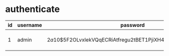 # authenticate

| id | username | password | role | name | createdAt | updatedAt |
| --- | --- | --- | --- | --- | --- | --- |
| 1 | admin | $2a$10$5F2OLvxlekVQqECRiAtfregu2tBET1PjiXH4AXsnLNeUPnn3V00ye | admin | Admin User | 2025-09-15 09:01:31.379 +00:00 | 2025-09-15 09:01:31.379 +00:00 |
